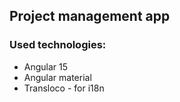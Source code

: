 ## Project management app

### Used technologies:
* Angular 15
* Angular material
* Transloco - for i18n

